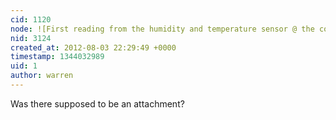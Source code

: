```yaml
---
cid: 1120
node: ![First reading from the humidity and temperature sensor @ the community garden](../notes/cindyexcites/8-3-2012/first-reading-humidity-and-temperature-senson-community-garden)
nid: 3124
created_at: 2012-08-03 22:29:49 +0000
timestamp: 1344032989
uid: 1
author: warren
---
```


Was there supposed to be an attachment?
